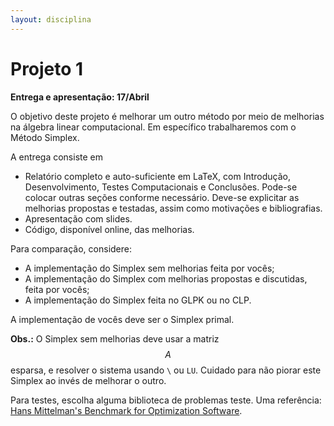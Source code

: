 ```yaml
---
layout: disciplina
---
```

# Projeto 1

**Entrega e apresentação: 17/Abril**

O objetivo deste projeto é melhorar um outro método por meio de melhorias na
álgebra linear computacional.
Em específico trabalharemos com o Método Simplex.

A entrega consiste em
- Relatório completo e auto-suficiente em LaTeX, com Introdução,
  Desenvolvimento, Testes Computacionais e Conclusões. Pode-se
  colocar outras seções conforme necessário. Deve-se explicitar
  as melhorias propostas e testadas, assim como motivações e
  bibliografias.
- Apresentação com slides.
- Código, disponível online, das melhorias.

Para comparação, considere:
- A implementação do Simplex sem melhorias feita por vocês;
- A implementação do Simplex com melhorias propostas e discutidas, feita por vocês;
- A implementação do Simplex feita no GLPK ou no CLP.

A implementação de vocês deve ser o Simplex primal.

**Obs.:** O Simplex sem melhorias deve usar a matriz $$A$$ esparsa, e resolver o
sistema usando `\` ou `LU`. Cuidado para não piorar este Simplex ao invés de melhorar
o outro.

Para testes, escolha alguma biblioteca de problemas teste.
Uma referência: [Hans Mittelman's Benchmark for Optimization
Software](http://plato.asu.edu/bench.html).

